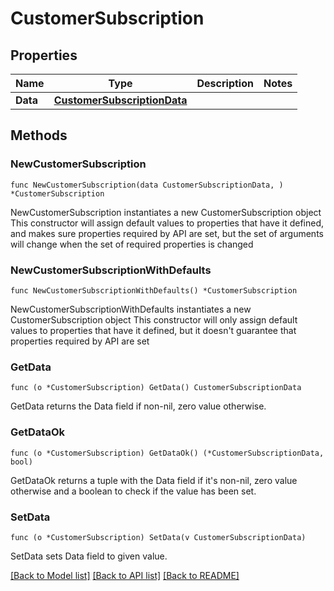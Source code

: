 # CustomerSubscription

## Properties

Name | Type | Description | Notes
------------ | ------------- | ------------- | -------------
**Data** | [**CustomerSubscriptionData**](CustomerSubscriptionData.md) |  | 

## Methods

### NewCustomerSubscription

`func NewCustomerSubscription(data CustomerSubscriptionData, ) *CustomerSubscription`

NewCustomerSubscription instantiates a new CustomerSubscription object
This constructor will assign default values to properties that have it defined,
and makes sure properties required by API are set, but the set of arguments
will change when the set of required properties is changed

### NewCustomerSubscriptionWithDefaults

`func NewCustomerSubscriptionWithDefaults() *CustomerSubscription`

NewCustomerSubscriptionWithDefaults instantiates a new CustomerSubscription object
This constructor will only assign default values to properties that have it defined,
but it doesn't guarantee that properties required by API are set

### GetData

`func (o *CustomerSubscription) GetData() CustomerSubscriptionData`

GetData returns the Data field if non-nil, zero value otherwise.

### GetDataOk

`func (o *CustomerSubscription) GetDataOk() (*CustomerSubscriptionData, bool)`

GetDataOk returns a tuple with the Data field if it's non-nil, zero value otherwise
and a boolean to check if the value has been set.

### SetData

`func (o *CustomerSubscription) SetData(v CustomerSubscriptionData)`

SetData sets Data field to given value.



[[Back to Model list]](../README.md#documentation-for-models) [[Back to API list]](../README.md#documentation-for-api-endpoints) [[Back to README]](../README.md)


